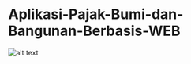 # Aplikasi-Pajak-Bumi-dan-Bangunan-Berbasis-WEB

![alt text](https://drive.google.com/file/d/1As_RvJA0jokKsS6zppnfvbcjAGjrSo3Z/view?usp=sharing?raw=true)
